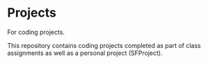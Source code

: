 # Projects
For coding projects.

This repository contains coding projects completed as part of class assignments as well as a personal project (SFProject). 
